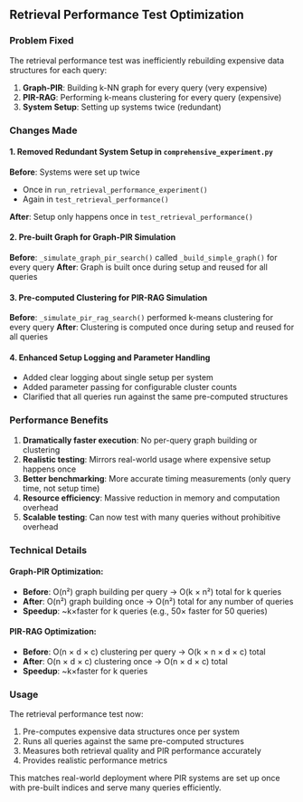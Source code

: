 ## Retrieval Performance Test Optimization

### Problem Fixed
The retrieval performance test was inefficiently rebuilding expensive data structures for each query:
1. **Graph-PIR**: Building k-NN graph for every query (very expensive)
2. **PIR-RAG**: Performing k-means clustering for every query (expensive)
3. **System Setup**: Setting up systems twice (redundant)

### Changes Made

#### 1. Removed Redundant System Setup in `comprehensive_experiment.py`
**Before**: Systems were set up twice
- Once in `run_retrieval_performance_experiment()` 
- Again in `test_retrieval_performance()`

**After**: Setup only happens once in `test_retrieval_performance()`

#### 2. Pre-built Graph for Graph-PIR Simulation
**Before**: `_simulate_graph_pir_search()` called `_build_simple_graph()` for every query
**After**: Graph is built once during setup and reused for all queries

#### 3. Pre-computed Clustering for PIR-RAG Simulation  
**Before**: `_simulate_pir_rag_search()` performed k-means clustering for every query
**After**: Clustering is computed once during setup and reused for all queries

#### 4. Enhanced Setup Logging and Parameter Handling
- Added clear logging about single setup per system
- Added parameter passing for configurable cluster counts
- Clarified that all queries run against the same pre-computed structures

### Performance Benefits
1. **Dramatically faster execution**: No per-query graph building or clustering
2. **Realistic testing**: Mirrors real-world usage where expensive setup happens once
3. **Better benchmarking**: More accurate timing measurements (only query time, not setup time)
4. **Resource efficiency**: Massive reduction in memory and computation overhead
5. **Scalable testing**: Can now test with many queries without prohibitive overhead

### Technical Details

#### Graph-PIR Optimization:
- **Before**: O(n²) graph building per query → O(k × n²) total for k queries  
- **After**: O(n²) graph building once → O(n²) total for any number of queries
- **Speedup**: ~k×faster for k queries (e.g., 50× faster for 50 queries)

#### PIR-RAG Optimization:
- **Before**: O(n × d × c) clustering per query → O(k × n × d × c) total
- **After**: O(n × d × c) clustering once → O(n × d × c) total  
- **Speedup**: ~k×faster for k queries

### Usage
The retrieval performance test now:
1. Pre-computes expensive data structures once per system
2. Runs all queries against the same pre-computed structures  
3. Measures both retrieval quality and PIR performance accurately
4. Provides realistic performance metrics

This matches real-world deployment where PIR systems are set up once with pre-built indices and serve many queries efficiently.
